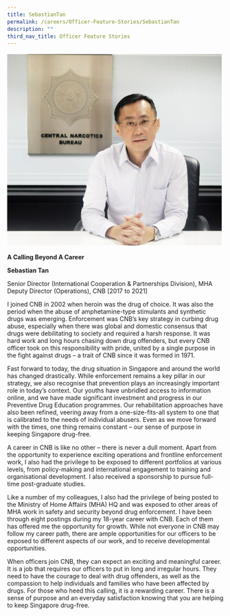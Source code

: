 ```yaml
---
title: SebastianTan
permalink: /careers/Officer-Feature-Stories/SebastianTan
description: ""
third_nav_title: Officer Feature Stories
---
```

![](/images/A%20Calling%20Beyond%20A%20Career.jpg)

**A Calling Beyond A Career**

**Sebastian Tan**

Senior Director (International Cooperation & Partnerships Division), MHA
Deputy Director (Operations), CNB [2017 to 2021]

I joined CNB in 2002 when heroin was the drug of choice. It was also the period when the abuse of amphetamine-type stimulants and synthetic drugs was emerging. Enforcement was CNB’s key strategy in curbing drug abuse, especially when there was global and domestic consensus that drugs were debilitating to society and required a harsh response. It was hard work and long hours chasing down drug offenders, but every CNB officer took on this responsibility with pride, united by a single purpose in the fight against drugs – a trait of CNB since it was formed in 1971.

Fast forward to today, the drug situation in Singapore and around the world has changed drastically. While enforcement remains a key pillar in our strategy, we also recognise that prevention plays an increasingly important role in today’s context. Our youths have unbridled access to information online, and we have made significant investment and progress in our Preventive Drug Education programmes. Our rehabilitation approaches have also been refined, veering away from a one-size-fits-all system to one that is calibrated to the needs of individual abusers. Even as we move forward with the times, one thing remains constant – our sense of purpose in keeping Singapore drug-free. 

A career in CNB is like no other – there is never a dull moment. Apart from the opportunity to experience exciting operations and frontline enforcement work, I also had the privilege to be exposed to different portfolios at various levels, from policy-making and international engagement to training and organisational development. I also received a sponsorship to pursue full-time post-graduate studies.

Like a number of my colleagues, I also had the privilege of being posted to the Ministry of Home Affairs (MHA) HQ and was exposed to other areas of MHA work in safety and security beyond drug enforcement. I have been through eight postings during my 18-year career with CNB. Each of them has offered me the opportunity for growth. While not everyone in CNB may follow my career path, there are ample opportunities for our officers to be exposed to different aspects of our work, and to receive developmental opportunities.

When officers join CNB, they can expect an exciting and meaningful career. It is a job that requires our officers to put in long and irregular hours. They need to have the courage to deal with drug offenders, as well as the compassion to help individuals and families who have been affected by drugs. For those who heed this calling, it is a rewarding career. There is a sense of purpose and an everyday satisfaction knowing that you are helping to keep Singapore drug-free.
